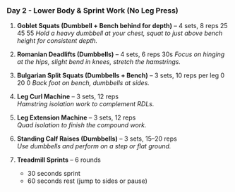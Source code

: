 ### Day 2 - Lower Body & Sprint Work (No Leg Press)

1. **Goblet Squats (Dumbbell + Bench behind for depth)** – 4 sets, 8 reps  25 45 55
   *Hold a heavy dumbbell at your chest, squat to just above bench height for consistent depth.*

2. **Romanian Deadlifts (Dumbbells)** – 4 sets, 6 reps  30s
   *Focus on hinging at the hips, slight bend in knees, stretch the hamstrings.*

3. **Bulgarian Split Squats (Dumbbells + Bench)** – 3 sets, 10 reps per leg  0 20 0
   *Back foot on bench, dumbbells at sides.*

4. **Leg Curl Machine** – 3 sets, 12 reps  
   *Hamstring isolation work to complement RDLs.*

5. **Leg Extension Machine** – 3 sets, 12 reps  
   *Quad isolation to finish the compound work.*

6. **Standing Calf Raises (Dumbbells)** – 3 sets, 15–20 reps  
   *Use dumbbells and perform on a step or flat ground.*

7. **Treadmill Sprints** – 6 rounds  
   - 30 seconds sprint  
   - 60 seconds rest (jump to sides or pause)